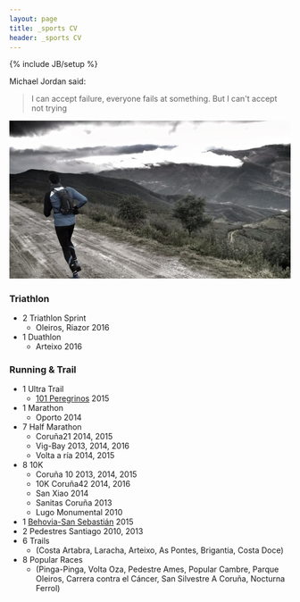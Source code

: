 ```yaml
---
layout: page
title: _sports CV
header: _sports CV
---
```


{% include JB/setup %}

Michael Jordan said:

> I can accept failure, everyone fails at something.
> But I can't accept not trying

![image](./assets/images/psanxiao_trail.jpg)

### Triathlon
* 2 Triathlon Sprint
  - Oleiros, Riazor 2016
* 1 Duathlon
  - Arteixo 2016

### Running & Trail
* 1 Ultra Trail
  - [101 Peregrinos](http://www.101peregrinos.com) 2015
* 1 Marathon
  - Oporto 2014
* 7 Half Marathon
  - Coruña21 2014, 2015
  - Vig-Bay 2013, 2014, 2016
  - Volta a ría 2014, 2015
* 8 10K
  - Coruña 10 2013, 2014, 2015
  - 10K Coruña42 2014, 2016
  - San Xiao 2014
  - Sanitas Coruña 2013
  - Lugo Monumental 2010
* 1 [Behovia-San Sebastián](http://www.behobia-sansebastian.com) 2015
* 2 Pedestres Santiago 2010, 2013
* 6 Trails
  - (Costa Artabra, Laracha, Arteixo, As Pontes, Brigantia, Costa Doce)
* 8 Popular Races
  - (Pinga-Pinga, Volta Oza, Pedestre Ames, Popular Cambre, Parque Oleiros,
     Carrera contra el Cáncer, San Silvestre A Coruña, Nocturna Ferrol)
